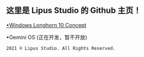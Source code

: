 ## 这里是 Lipus Studio 的 Github 主页！
[•Windows Longhorn 10 Concept](https://lipus-trw.github.io/WLGC/) 


•Gemini OS (正在开发，暂不开放) 





































    2021 © Lipus Studio. All Rights Reserved. 
